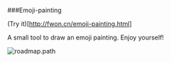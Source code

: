 ###Emoji-painting

(Try it)[http://fwon.cn/emoji-painting.html]

A small tool to draw an emoji painting. Enjoy yourself!

![roadmap.path](https://raw.githubusercontent.com/fwon/blog/master/assets/emoji-painting.png)
